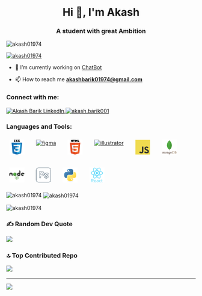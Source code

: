 <h1 align="center">Hi 👋, I'm Akash</h1>
<h3 align="center">A student with great Ambition</h3>

<p align="left"> 
  <img src="https://komarev.com/ghpvc/?username=akash01974&label=Profile%20views&color=181a1b&style=flat" alt="akash01974" /> 
</p>

<p align="left"> 
  <a href="https://github.com/ryo-ma/github-profile-trophy" target="_blank" rel="noopener noreferrer">
    <img src="https://github-profile-trophy.vercel.app/?username=akash01974&theme=onestar&no-frame=false&no-bg=true&margin-w=4" alt="akash01974" />
  </a> 
</p>

- 🔭 I’m currently working on <a href="https://pbc-chat-bot.vercel.app/" target="_blank" rel="noopener noreferrer">ChatBot</a>

- 📫 How to reach me **akashbarik01974@gmail.com**

<h3 align="left">Connect with me:</h3>
<p align="left">
  <a href="https://www.linkedin.com/in/akash-barik-06245634a/" target="_blank" rel="noopener noreferrer">
    <img align="center" src="https://raw.githubusercontent.com/rahuldkjain/github-profile-readme-generator/master/src/images/icons/Social/linked-in-alt.svg" alt="Akash Barik LinkedIn" height="30" width="40" />
  </a>
  <a href="https://instagram.com/akash.barik001" target="_blank" rel="noopener noreferrer">
    <img align="center" src="https://raw.githubusercontent.com/rahuldkjain/github-profile-readme-generator/master/src/images/icons/Social/instagram.svg" alt="akash.barik001" height="30" width="40" />
  </a>
</p>

<h3 align="left">Languages and Tools:</h3>
<p align="left" style="display: flex; flex-wrap: wrap; gap: 15px;">  
  <a href="https://www.w3schools.com/css/" target="_blank" rel="noopener noreferrer"> 
    <img src="https://raw.githubusercontent.com/devicons/devicon/master/icons/css3/css3-original-wordmark.svg" alt="css3" width="40" height="40" style="margin: 8px;"/> 
  </a> 
  <a href="https://www.figma.com/" target="_blank" rel="noopener noreferrer"> 
    <img src="https://www.vectorlogo.zone/logos/figma/figma-icon.svg" alt="figma" width="40" height="40" style="margin: 8px;"/> 
  </a> 
  <a href="https://www.w3.org/html/" target="_blank" rel="noopener noreferrer"> 
    <img src="https://raw.githubusercontent.com/devicons/devicon/master/icons/html5/html5-original-wordmark.svg" alt="html5" width="40" height="40" style="margin: 8px;"/> 
  </a> 
  <a href="https://www.adobe.com/in/products/illustrator.html" target="_blank" rel="noopener noreferrer"> 
    <img src="https://www.vectorlogo.zone/logos/adobe_illustrator/adobe_illustrator-icon.svg" alt="illustrator" width="40" height="40" style="margin: 8px;"/> 
  </a> 
  <a href="https://developer.mozilla.org/en-US/docs/Web/JavaScript" target="_blank" rel="noopener noreferrer"> 
    <img src="https://raw.githubusercontent.com/devicons/devicon/master/icons/javascript/javascript-original.svg" alt="javascript" width="40" height="40" style="margin: 8px;"/> 
  </a> 
  <a href="https://www.mongodb.com/" target="_blank" rel="noopener noreferrer"> 
    <img src="https://raw.githubusercontent.com/devicons/devicon/master/icons/mongodb/mongodb-original-wordmark.svg" alt="mongodb" width="40" height="40" style="margin: 8px;"/> 
  </a> 
  <a href="https://nodejs.org" target="_blank" rel="noopener noreferrer"> 
    <img src="https://raw.githubusercontent.com/devicons/devicon/master/icons/nodejs/nodejs-original-wordmark.svg" alt="nodejs" width="40" height="40" style="margin: 8px;"/> 
  </a> 
  <a href="https://www.photoshop.com/en" target="_blank" rel="noopener noreferrer"> 
    <img src="https://raw.githubusercontent.com/devicons/devicon/master/icons/photoshop/photoshop-line.svg" alt="photoshop" width="40" height="40" style="margin: 8px;"/> 
  </a> 
  <a href="https://www.python.org" target="_blank" rel="noopener noreferrer"> 
    <img src="https://raw.githubusercontent.com/devicons/devicon/master/icons/python/python-original.svg" alt="python" width="40" height="40" style="margin: 8px;"/> 
  </a> 
  <a href="https://reactjs.org/" target="_blank" rel="noopener noreferrer"> 
    <img src="https://raw.githubusercontent.com/devicons/devicon/master/icons/react/react-original-wordmark.svg" alt="react" width="40" height="40" style="margin: 8px;"/> 
  </a> 
</p>

<p>
  <img align="left" src="https://github-readme-stats.vercel.app/api/top-langs?username=akash01974&show_icons=true&theme=dark&locale=en&layout=compact" alt="akash01974" />
</p>

<p>
  &nbsp;<img align="center" src="https://github-readme-stats.vercel.app/api?username=akash01974&show_icons=true&theme=dark&hide_border=false&include_all_commits=true&count_private=false" alt="akash01974" />
</p>

<p>
  <img align="center" src="https://nirzak-streak-stats.vercel.app/?user=akash01974&theme=dark&hide_border=false" alt="akash01974" />
</p>

### ✍️ Random Dev Quote
![](https://quotes-github-readme.vercel.app/api?type=horizontal&theme=dark)

### 🔝 Top Contributed Repo
![](https://github-contributor-stats.vercel.app/api?username=akash01974&limit=5&theme=dark&combine_all_yearly_contributions=true)

---

[![](https://visitcount.itsvg.in/api?id=akash01974&icon=0&color=9)](https://visitcount.itsvg.in)

<!-- Proudly created with GPRM ( https://gprm.itsvg.in ) -->
